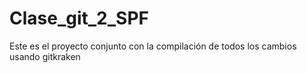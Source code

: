 # Clase_git_2_SPF
Este es el proyecto conjunto con la compilación de todos los cambios usando gitkraken
